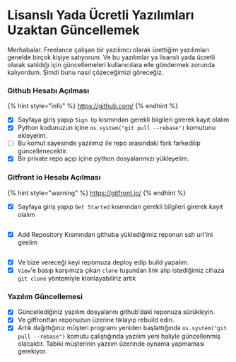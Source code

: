 # Lisanslı Yada Ücretli Yazılımları Uzaktan Güncellemek



Merhabalar. Freelance çalışan bir yazılımcı olarak ürettiğim yazılımları genelde birçok kişiye satıyorum. Ve bu yazılımlar ya lisanslı yada ücretli olarak satıldığı için güncellemeleri kullanıcılara elle göndermek zorunda kalıyordum. Şimdi bunu nasıl çözeceğimizi göreceğiz.

### Github Hesabı Açılması

{% hint style="info" %}
https://github.com/
{% endhint %}

* [x] Sayfaya giriş yapıp `Sign Up` kısmından gerekli bilgileri girerek kayıt olalım
* [x] Python kodunuzun içine `os.system("git pull --rebase")` komutunu ekleyelim.
* [ ] Bu komut sayesinde yazılımız ile repo arasındaki fark farkedilip güncellenecektir.
* [x] Bir private repo açıp içine python dosyalarımızı yükleyelim.

### Gitfront io Hesabı Açılması

{% hint style="warning" %}
https://gitfront.io/
{% endhint %}

* [x] Sayfaya giriş yapıp `Get Started` kısmından gerekli bilgileri girerek kayıt olalım

<figure><img src="https://i.hizliresim.com/qn242sw.png" alt=""><figcaption></figcaption></figure>

* [x] Add Repository Kısmından githuba yüklediğimiz reponun ssh url'ini girelim

<figure><img src="https://i.hizliresim.com/oumfggz.png" alt=""><figcaption></figcaption></figure>

* [x] Ve bize vereceği keyi repomuza deploy edip build yapalım.
* [x] `View`'e basıp karşımıza çıkan `clone` tuşundan link alıp istediğimiz cihaza `git clone` yöntemiyle klonlayabiliriz artık

### Yazılım Güncellemesi

* [x] Güncellediğiniz yazılım dosyalarını github'daki reponuza sürükleyin.
* [x] Ve gitfronttan reponuzun üzerine tıklayıp rebuild edin.
* [x] Artık dağıttığınız müşteri programı yeniden başlattığında `os.system("git pull --rebase")` komutu çalıştığında yazılım yeni haliyle güncellenmiş olacaktır. Tabiki müşterinin yazılım üzerinde oynama yapmaması gerekiyor.

